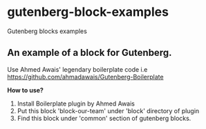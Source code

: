 # gutenberg-block-examples
Gutenberg blocks examples

An example of a block for Gutenberg.
------------------------------------
Use Ahmed Awais' legendary boilerplate code i.e 
https://github.com/ahmadawais/Gutenberg-Boilerplate

**How to use?**

 

 1. Install Boilerplate plugin by Ahmed Awais
 2. Put this block 'block-our-team' under 'block' directory of plugin
 3. Find this block under 'common' section of gutenberg blocks.
